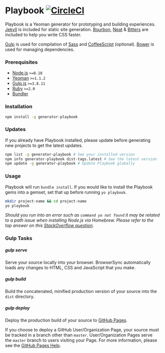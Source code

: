 # Playbook [![CircleCI](https://circleci.com/gh/centresource/generator-playbook.svg?style=svg)](https://circleci.com/gh/centresource/generator-playbook)

Playbook is a Yeoman generator for prototyping and building experiences. [Jekyll](http://jekyllrb.com/) is included for static site generation. [Bourbon](http://bourbon.io), [Neat](http://neat.bourbon.io) & [Bitters](http://bitters.bourbon.io/) are included to help you write CSS faster.

[Gulp](http://gulpjs.com/) is used for compilation of [Sass](http://sass-lang.com) and [CoffeeScript](http://coffeescript.org) (optional). [Bower](http://bower.io/) is used for managing dependencies.

### Prerequisites
- [Node.js](https://nodejs.org) `>=0.10`
- [Yeoman](http://yeoman.io/learning/index.html) `>=1.1.2`
- [Gulp.js](http://gulpjs.com) `>=3.8.11`
- [Ruby](https://rvm.io/rvm/install) `>=2.0`
- [Bundler](http://bundler.io/#getting-started)

### Installation
````bash
npm install -g generator-playbook
````

### Updates
If you already have Playbook installed, please update before
generating new projects to get the latest updates.

```bash
npm list -g generator-playbook # See your installed version
npm info generator-playbook dist-tags.latest # See the latest version
npm update -g generator-playbook # Update Playbook globally
```

### Usage
Playbook will run `bundle install`. If you would like to install the Playbook gems into a gemset, set that up before running `yo playbook`.

````bash
mkdir project-name && cd project-name
yo playbook
````

*Should you run into an error such as `command yo not found` it may be related to a path issue when installing Node.js via Homebrew. Please refer to the top answer on this [StackOverflow question](http://stackoverflow.com/questions/15846076/command-not-found-after-installation).*

### Gulp Tasks
##### gulp serve
Serve your source locally into your browser. BrowserSync automatically loads any changes to HTML, CSS and JavaScript that you make.

##### gulp build
Build the concatenated, minified production version of your source into the `dist` directory.

##### gulp deploy
Deploy the production build of your source to [GitHub Pages](http://pages.github.com/).

If you choose to deploy a GitHub User/Organization Page, your source must be tracked in a branch other than `master`. User/Organization Pages serve the `master` branch to users visiting your Page. For more information, please see the [GitHub Pages Help](https://help.github.com/articles/user-organization-and-project-pages#project-pages).
